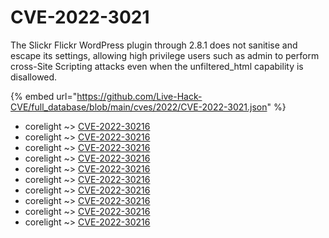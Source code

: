 # CVE-2022-3021

The Slickr Flickr WordPress plugin through 2.8.1 does not sanitise and escape its settings, allowing high privilege users such as admin to perform cross-Site Scripting attacks even when the unfiltered_html capability is disallowed.

{% embed url="https://github.com/Live-Hack-CVE/full_database/blob/main/cves/2022/CVE-2022-3021.json" %}


* corelight ~> [CVE-2022-30216](https://www.alice-snow.ru/2022/database/cve-2022-3021/cve-2022-30216-corelight)
* corelight ~> [CVE-2022-30216](https://www.alice-snow.ru/2022/database/cve-2022-3021/cve-2022-30216-corelight)
* corelight ~> [CVE-2022-30216](https://www.alice-snow.ru/2022/database/cve-2022-3021/cve-2022-30216-corelight)
* corelight ~> [CVE-2022-30216](https://www.alice-snow.ru/2022/database/cve-2022-3021/cve-2022-30216-corelight)
* corelight ~> [CVE-2022-30216](https://www.alice-snow.ru/2022/database/cve-2022-3021/cve-2022-30216-corelight)
* corelight ~> [CVE-2022-30216](https://www.alice-snow.ru/2022/database/cve-2022-3021/cve-2022-30216-corelight)
* corelight ~> [CVE-2022-30216](https://www.alice-snow.ru/2022/database/cve-2022-3021/cve-2022-30216-corelight)
* corelight ~> [CVE-2022-30216](https://www.alice-snow.ru/2022/database/cve-2022-3021/cve-2022-30216-corelight)
* corelight ~> [CVE-2022-30216](https://www.alice-snow.ru/2022/database/cve-2022-3021/cve-2022-30216-corelight)
* corelight ~> [CVE-2022-30216](https://www.alice-snow.ru/2022/database/cve-2022-3021/cve-2022-30216-corelight)